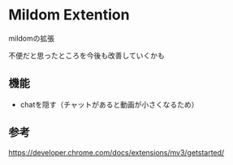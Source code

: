 # Mildom Extention

mildomの拡張

不便だと思ったところを今後も改善していくかも

## 機能

- chatを隠す（チャットがあると動画が小さくなるため）

## 参考
https://developer.chrome.com/docs/extensions/mv3/getstarted/